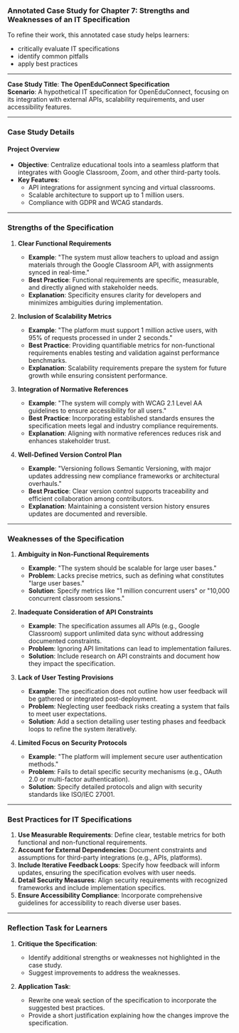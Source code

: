 ### Annotated Case Study for Chapter 7: Strengths and Weaknesses of an IT Specification
To refine their work, this annotated case study helps learners: 
* critically evaluate IT specifications
* identify common pitfalls
* apply best practices 
---

**Case Study Title**: **The OpenEduConnect Specification**  
**Scenario**: A hypothetical IT specification for OpenEduConnect, focusing on its integration with external APIs, scalability requirements, and user accessibility features.

---

### **Case Study Details**
#### **Project Overview**
- **Objective**: Centralize educational tools into a seamless platform that integrates with Google Classroom, Zoom, and other third-party tools.
- **Key Features**:
  - API integrations for assignment syncing and virtual classrooms.
  - Scalable architecture to support up to 1 million users.
  - Compliance with GDPR and WCAG standards.

---

### **Strengths of the Specification**

1. **Clear Functional Requirements**
   - **Example**: "The system must allow teachers to upload and assign materials through the Google Classroom API, with assignments synced in real-time."
   - **Best Practice**: Functional requirements are specific, measurable, and directly aligned with stakeholder needs.
   - **Explanation**: Specificity ensures clarity for developers and minimizes ambiguities during implementation.

2. **Inclusion of Scalability Metrics**
   - **Example**: "The platform must support 1 million active users, with 95% of requests processed in under 2 seconds."
   - **Best Practice**: Providing quantifiable metrics for non-functional requirements enables testing and validation against performance benchmarks.
   - **Explanation**: Scalability requirements prepare the system for future growth while ensuring consistent performance.

3. **Integration of Normative References**
   - **Example**: "The system will comply with WCAG 2.1 Level AA guidelines to ensure accessibility for all users."
   - **Best Practice**: Incorporating established standards ensures the specification meets legal and industry compliance requirements.
   - **Explanation**: Aligning with normative references reduces risk and enhances stakeholder trust.

4. **Well-Defined Version Control Plan**
   - **Example**: "Versioning follows Semantic Versioning, with major updates addressing new compliance frameworks or architectural overhauls."
   - **Best Practice**: Clear version control supports traceability and efficient collaboration among contributors.
   - **Explanation**: Maintaining a consistent version history ensures updates are documented and reversible.

---

### **Weaknesses of the Specification**

1. **Ambiguity in Non-Functional Requirements**
   - **Example**: "The system should be scalable for large user bases."
   - **Problem**: Lacks precise metrics, such as defining what constitutes "large user bases."
   - **Solution**: Specify metrics like "1 million concurrent users" or "10,000 concurrent classroom sessions."

2. **Inadequate Consideration of API Constraints**
   - **Example**: The specification assumes all APIs (e.g., Google Classroom) support unlimited data sync without addressing documented constraints.
   - **Problem**: Ignoring API limitations can lead to implementation failures.
   - **Solution**: Include research on API constraints and document how they impact the specification.

3. **Lack of User Testing Provisions**
   - **Example**: The specification does not outline how user feedback will be gathered or integrated post-deployment.
   - **Problem**: Neglecting user feedback risks creating a system that fails to meet user expectations.
   - **Solution**: Add a section detailing user testing phases and feedback loops to refine the system iteratively.

4. **Limited Focus on Security Protocols**
   - **Example**: "The platform will implement secure user authentication methods."
   - **Problem**: Fails to detail specific security mechanisms (e.g., OAuth 2.0 or multi-factor authentication).
   - **Solution**: Specify detailed protocols and align with security standards like ISO/IEC 27001.

---

### **Best Practices for IT Specifications**
1. **Use Measurable Requirements**: Define clear, testable metrics for both functional and non-functional requirements.
2. **Account for External Dependencies**: Document constraints and assumptions for third-party integrations (e.g., APIs, platforms).
3. **Include Iterative Feedback Loops**: Specify how feedback will inform updates, ensuring the specification evolves with user needs.
4. **Detail Security Measures**: Align security requirements with recognized frameworks and include implementation specifics.
5. **Ensure Accessibility Compliance**: Incorporate comprehensive guidelines for accessibility to reach diverse user bases.

---

### **Reflection Task for Learners**
1. **Critique the Specification**:
   - Identify additional strengths or weaknesses not highlighted in the case study.
   - Suggest improvements to address the weaknesses.

2. **Application Task**:
   - Rewrite one weak section of the specification to incorporate the suggested best practices.
   - Provide a short justification explaining how the changes improve the specification.
